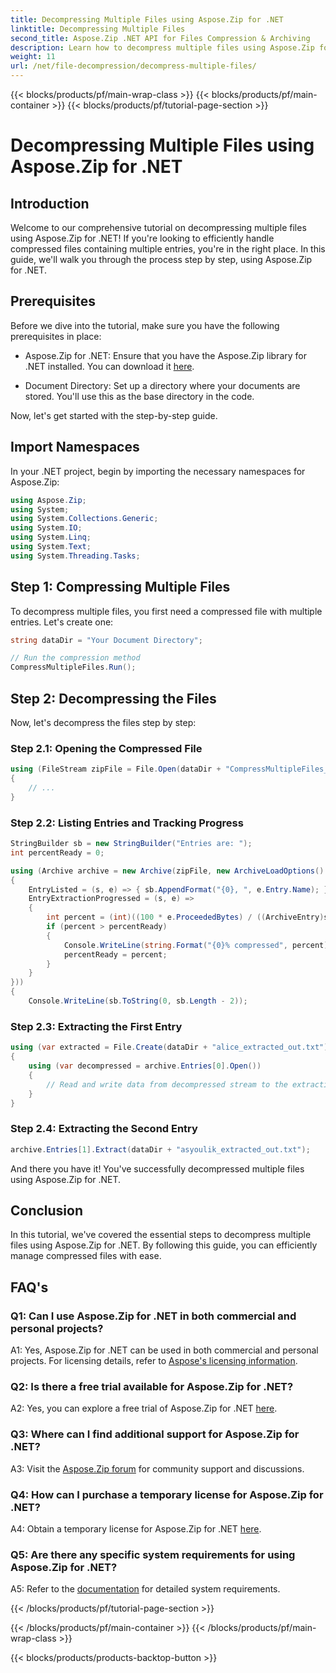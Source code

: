 ```yaml
---
title: Decompressing Multiple Files using Aspose.Zip for .NET
linktitle: Decompressing Multiple Files
second_title: Aspose.Zip .NET API for Files Compression & Archiving
description: Learn how to decompress multiple files using Aspose.Zip for .NET. Follow our step-by-step guide for efficient file management.
weight: 11
url: /net/file-decompression/decompress-multiple-files/
---
```


{{< blocks/products/pf/main-wrap-class >}}
{{< blocks/products/pf/main-container >}}
{{< blocks/products/pf/tutorial-page-section >}}

# Decompressing Multiple Files using Aspose.Zip for .NET

## Introduction

Welcome to our comprehensive tutorial on decompressing multiple files using Aspose.Zip for .NET! If you're looking to efficiently handle compressed files containing multiple entries, you're in the right place. In this guide, we'll walk you through the process step by step, using Aspose.Zip for .NET.

## Prerequisites

Before we dive into the tutorial, make sure you have the following prerequisites in place:

- Aspose.Zip for .NET: Ensure that you have the Aspose.Zip library for .NET installed. You can download it [here](https://releases.aspose.com/zip/net/).

- Document Directory: Set up a directory where your documents are stored. You'll use this as the base directory in the code.

Now, let's get started with the step-by-step guide.

## Import Namespaces

In your .NET project, begin by importing the necessary namespaces for Aspose.Zip:

```csharp
using Aspose.Zip;
using System;
using System.Collections.Generic;
using System.IO;
using System.Linq;
using System.Text;
using System.Threading.Tasks;
```

## Step 1: Compressing Multiple Files

To decompress multiple files, you first need a compressed file with multiple entries. Let's create one:

```csharp
string dataDir = "Your Document Directory";

// Run the compression method
CompressMultipleFiles.Run();
```

## Step 2: Decompressing the Files

Now, let's decompress the files step by step:

### Step 2.1: Opening the Compressed File

```csharp
using (FileStream zipFile = File.Open(dataDir + "CompressMultipleFiles_out.zip", FileMode.Open))
{
    // ...
}
```

### Step 2.2: Listing Entries and Tracking Progress

```csharp
StringBuilder sb = new StringBuilder("Entries are: ");
int percentReady = 0;

using (Archive archive = new Archive(zipFile, new ArchiveLoadOptions()
{
    EntryListed = (s, e) => { sb.AppendFormat("{0}, ", e.Entry.Name); },
    EntryExtractionProgressed = (s, e) =>
    {
        int percent = (int)((100 * e.ProceededBytes) / ((ArchiveEntry)s).UncompressedSize);
        if (percent > percentReady)
        {
            Console.WriteLine(string.Format("{0}% compressed", percent));
            percentReady = percent;
        }
    }
}))
{
    Console.WriteLine(sb.ToString(0, sb.Length - 2));
```

### Step 2.3: Extracting the First Entry

```csharp
using (var extracted = File.Create(dataDir + "alice_extracted_out.txt"))
{
    using (var decompressed = archive.Entries[0].Open())
    {
        // Read and write data from decompressed stream to the extracting file.
    }
}
```

### Step 2.4: Extracting the Second Entry

```csharp
archive.Entries[1].Extract(dataDir + "asyoulik_extracted_out.txt");
```

And there you have it! You've successfully decompressed multiple files using Aspose.Zip for .NET.

## Conclusion

In this tutorial, we've covered the essential steps to decompress multiple files using Aspose.Zip for .NET. By following this guide, you can efficiently manage compressed files with ease.

## FAQ's

### Q1: Can I use Aspose.Zip for .NET in both commercial and personal projects?

A1: Yes, Aspose.Zip for .NET can be used in both commercial and personal projects. For licensing details, refer to [Aspose's licensing information](https://purchase.aspose.com/buy).

### Q2: Is there a free trial available for Aspose.Zip for .NET?

A2: Yes, you can explore a free trial of Aspose.Zip for .NET [here](https://releases.aspose.com/zip/net).

### Q3: Where can I find additional support for Aspose.Zip for .NET?

A3: Visit the [Aspose.Zip forum](https://forum.aspose.com/c/zip/37) for community support and discussions.

### Q4: How can I purchase a temporary license for Aspose.Zip for .NET?

A4: Obtain a temporary license for Aspose.Zip for .NET [here](https://purchase.aspose.com/temporary-license/).

### Q5: Are there any specific system requirements for using Aspose.Zip for .NET?

A5: Refer to the [documentation](https://reference.aspose.com/zip/net/) for detailed system requirements.

{{< /blocks/products/pf/tutorial-page-section >}}

{{< /blocks/products/pf/main-container >}}
{{< /blocks/products/pf/main-wrap-class >}}

{{< blocks/products/products-backtop-button >}}
